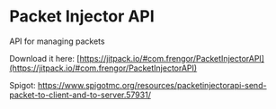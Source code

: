 # Packet Injector API

API for managing packets

Download it here:
[https://jitpack.io/#com.frengor/PacketInjectorAPI](https://jitpack.io/#com.frengor/PacketInjectorAPI)

Spigot: https://www.spigotmc.org/resources/packetinjectorapi-send-packet-to-client-and-to-server.57931/
